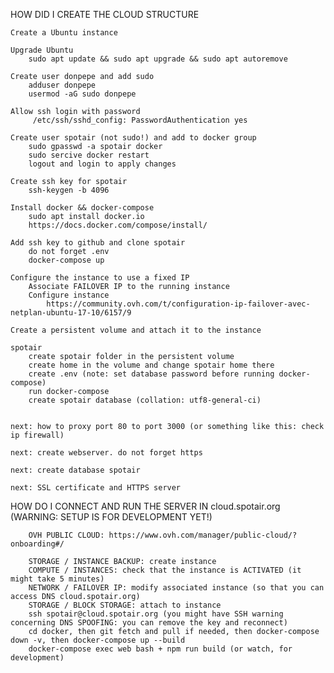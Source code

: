 HOW DID I CREATE THE CLOUD STRUCTURE

	Create a Ubuntu instance
		
	Upgrade Ubuntu
		sudo apt update && sudo apt upgrade && sudo apt autoremove

	Create user donpepe and add sudo
		adduser donpepe
		usermod -aG sudo donpepe
		
	Allow ssh login with password
		 /etc/ssh/sshd_config: PasswordAuthentication yes

	Create user spotair (not sudo!) and add to docker group
		sudo gpasswd -a spotair docker
		sudo sercive docker restart
		logout and login to apply changes
		
	Create ssh key for spotair
		ssh-keygen -b 4096
		
	Install docker && docker-compose
		sudo apt install docker.io
		https://docs.docker.com/compose/install/
		
	Add ssh key to github and clone spotair
		do not forget .env
		docker-compose up
		
	Configure the instance to use a fixed IP
		Associate FAILOVER IP to the running instance
		Configure instance
			https://community.ovh.com/t/configuration-ip-failover-avec-netplan-ubuntu-17-10/6157/9
			
	Create a persistent volume and attach it to the instance

	spotair
		create spotair folder in the persistent volume
		create home in the volume and change spotair home there
		create .env (note: set database password before running docker-compose)
		run docker-compose
		create spotair database (collation: utf8-general-ci)
		
		
	next: how to proxy port 80 to port 3000 (or something like this: check ip firewall)

	next: create webserver. do not forget https

	next: create database spotair

	next: SSL certificate and HTTPS server
	

HOW DO I CONNECT AND RUN THE SERVER IN cloud.spotair.org (WARNING: SETUP IS FOR DEVELOPMENT YET!)

		OVH PUBLIC CLOUD: https://www.ovh.com/manager/public-cloud/?onboarding#/

		STORAGE / INSTANCE BACKUP: create instance
		COMPUTE / INSTANCES: check that the instance is ACTIVATED (it might take 5 minutes)
		NETWORK / FAILOVER IP: modify associated instance (so that you can access DNS cloud.spotair.org)
		STORAGE / BLOCK STORAGE: attach to instance
		ssh spotair@cloud.spotair.org (you might have SSH warning concerning DNS SPOOFING: you can remove the key and reconnect)
		cd docker, then git fetch and pull if needed, then docker-compose down -v, then docker-compose up --build
		docker-compose exec web bash + npm run build (or watch, for development)




